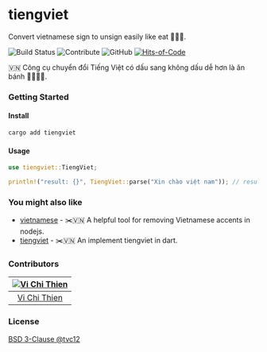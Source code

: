 # tiengviet

Convert vietnamese sign to unsign easily like eat 🥞🥞🥞.

![Build Status](https://img.shields.io/travis/com/tvc12/tiengviet-rust?style=flat-square)
![Contribute](https://img.shields.io/github/contributors/tvc12/tiengviet-rust.svg?style=flat-square)
![GitHub](https://img.shields.io/github/license/tvc12/tiengviet-rust.svg?style=flat-square)
[![Hits-of-Code](https://hitsofcode.com/github/tvc12/tiengviet-rust)](https://hitsofcode.com/view/github/tvc12/tiengviet-rust?style=flat-square)

🇻🇳 Công cụ chuyển đổi Tiếng Việt có dấu sang không dấu dễ hơn là ăn bánh 🥞🥞🥞🥞.

### Getting Started

#### Install

```sh
cargo add tiengviet
```

#### Usage

```rust
use tiengviet::TiengViet;

println!("result: {}", TiengViet::parse("Xin chào việt nam")); // result: Xin chao viet nam
```

### You might also like

- [vietnamese](https://github.com/harrytran103/vietnamese) - ✂️🇻🇳 A helpful tool for removing Vietnamese accents in nodejs.
- [tiengviet](https://github.com/tvc12/tiengviet) - ✂️🇻🇳 An implement tiengviet in dart.


### Contributors

| [![Vi Chi Thien](https://github.com/tvc12.png?size=100)](https://github.com/tvc12) |
| :--------------------------------------------------------------------------------: |
|                      [Vi Chi Thien](https://github.com/tvc12)                      |


### License

[BSD 3-Clause @tvc12](./LICENSE)
